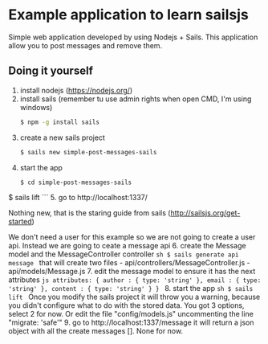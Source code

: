 # Example application to learn sailsjs
Simple web application developed by using Nodejs + Sails.
This application allow you to post messages and remove them.

## Doing it yourself
1. install nodejs (https://nodejs.org/)
2. install sails (remember tu use admin rights when open CMD, I'm using windows)
	```sh
	$ npm -g install sails
	```
3. create a new sails project
	```sh
	$ sails new simple-post-messages-sails
	```
4. start the app
	```sh
	$ cd simple-post-messages-sails
  $ sails lift
	```
5. go to http://localhost:1337/

Nothing new, that is the staring guide from sails (http://sailsjs.org/get-started)

We don't need a user for this example so we are not going to create a user api. Instead we are going to ceate a message api
6. create the Message model and the MessageController controller
	```sh
	$ sails generate api message
	```
	that will create two files
	-	api/controllers/MessageController.js
	- api/models/Message.js
7. edit the message model to ensure it has the next attributes
	```js
	attributes: {
		author : { type: 'string' },
		email : { type: 'string' },
		content : { type: 'string' }
	}
	```
8. start the app
		```sh
	  $ sails lift
		```
		Once you modify the sails project it will throw you a warning, because you didn't configure what to do with the stored data. You got 3 options, select 2 for now. Or edit the file "config/models.js" uncommenting the line "migrate: 'safe'"
9. go to http://localhost:1337/message
	it will return a json object with all the create messages []. None for now.
